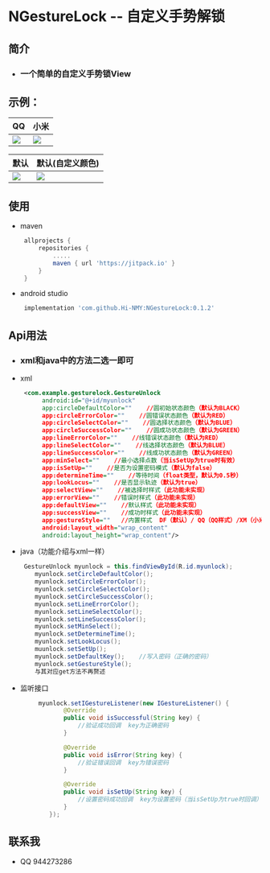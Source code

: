# NGestureLock -- 自定义手势解锁

## 简介

- ### 一个简单的自定义手势锁View
## 示例：

| QQ                                                           | 小米                                                         |
| ------------------------------------------------------------ | ------------------------------------------------------------ |
| ![](https://tvax3.sinaimg.cn/large/005LlRGlly1gyur3o2m2fg30ge0zkx6r.gif) | ![](https://tvax1.sinaimg.cn/large/005LlRGlly1gyur42ljvgg30ge0zkx6p.gif) |

| 默认                                                         | 默认(自定义颜色)                                             |
| ------------------------------------------------------------ | ------------------------------------------------------------ |
| ![](https://tvax1.sinaimg.cn/large/005LlRGlly1gyur3hy4vng30ge0zknpf.gif) | ![](https://tva4.sinaimg.cn/large/005LlRGlly1gyur06ylljg30ge0zk7wl.gif) |


## 使用 

- maven

   ```groovy
    allprojects {
        repositories {
            .....
            maven { url 'https://jitpack.io' }
        }
    }
   ```
- android studio

   ```groovy
    implementation 'com.github.Hi-NMY:NGestureLock:0.1.2'
   ```

## Api用法
- ### xml和java中的方法二选一即可
- xml

    ```xml
     <com.example.gesturelock.GestureUnlock
          android:id="@+id/myunlock"
          app:circleDefaultColor=""    //圆初始状态颜色（默认为BLACK）
          app:circleErrorColor=""    //圆错误状态颜色（默认为RED）
          app:circleSelectColor=""    //圆选择状态颜色（默认为BLUE）
          app:circleSuccessColor=""    //圆成功状态颜色（默认为GREEN）
          app:lineErrorColor=""    //线错误状态颜色（默认为RED）
          app:lineSelectColor=""    //线选择状态颜色（默认为BLUE）
          app:lineSuccessColor=""    //线成功状态颜色（默认为GREEN）
          app:minSelect=""    //最小选择点数（当isSetUp为true时有效）
          app:isSetUp=""    //是否为设置密码模式（默认为false）
          app:determineTime=""    //等待时间（float类型，默认为0.5秒）
          app:lookLocus=""    //是否显示轨迹（默认为true）
          app:selectView=""    //被选择时样式（此功能未实现）
          app:errorView=""    //错误时样式（此功能未实现）
          app:defaultView=""    //默认样式（此功能未实现）
          app:successView=""    //成功时样式（此功能未实现）
          app:gestureStyle=""   //内置样式  DF（默认）/ QQ（QQ样式）/XM（小米样式）
          android:layout_width="wrap_content"
          android:layout_height="wrap_content"/>
    ```
- java（功能介绍与xml一样）

    ```java
     GestureUnlock myunlock = this.findViewById(R.id.myunlock);
        myunlock.setCircleDefaultColor();
        myunlock.setCircleErrorColor();
        myunlock.setCircleSelectColor();
        myunlock.setCircleSuccessColor();
        myunlock.setLineErrorColor();
        myunlock.setLineSelectColor();
        myunlock.setLineSuccessColor();
        myunlock.setMinSelect();
        myunlock.setDetermineTime();
        myunlock.setLookLocus();
        muunlock.setSetUp();
        myunlock.setDefaultKey();    //写入密码（正确的密码）
        myunlock.setGestureStyle();   
        与其对应get方法不再赘述
    ```
- 监听接口

    ```java
         myunlock.setIGestureListener(new IGestureListener() {
                @Override
                public void isSuccessful(String key) {
                    //验证成功回调  key为正确密码
                }
    
                @Override
                public void isError(String key) {
                    //验证错误回调  key为错误密码
                }
    
                @Override
                public void isSetUp(String key) {
                    //设置密码成功回调  key为设置密码（当isSetUp为true时回调）
                }
            }); 
    ```
## 联系我 ##
- QQ 944273286

